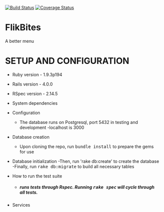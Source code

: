 [![Build Status](https://travis-ci.org/eugenefilimonov/final_project.png)](https://travis-ci.org/eugenefilimonov/final_project)
[![Coverage Status](https://coveralls.io/repos/eugenefilimonov/final_project/badge.png?branch=master)](https://coveralls.io/r/eugenefilimonov/final_project?branch=master)


# FlikBites

A better menu


# SETUP AND CONFIGURATION

* Ruby version - 1.9.3p194

* Rails version - 4.0.0

* RSpec version - 2.14.5

* System dependencies

* Configuration
	- The database runs on Postgresql, port 5432 in testing and development
	-localhost is 3000

* Database creation
	- Upon cloning the repo, run <tt>bundle install</tt> to prepare the gems for use

* Database initialization
	-Then, run 'rake db:create' to create the database
	-Finally, run <tt>rake db:migrate</tt> to build all necessary tables

* How to run the test suite
	- ##### runs tests through Rspec. Running <tt>rake spec</tt> will cycle through all tests.

* Services
